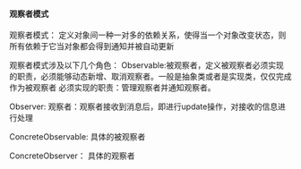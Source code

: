 #### 观察者模式

观察者模式： 定义对象间一种一对多的依赖关系，使得当一个对象改变状态，则所有依赖于它当对象都会得到通知并被自动更新

观察者模式涉及以下几个角色：
Observable:被观察者，定义被观察者必须实现的职责，必须能够动态新增、取消观察者。一般是抽象类或者是实现类，仅仅完成作为被观察者
必须实现的职责：管理观察者并通知观察者。

Observer: 观察者：观察者接收到消息后，即进行update操作，对接收的信息进行处理

ConcreteObservable: 具体的被观察者

ConcreteObserver： 具体的观察者

